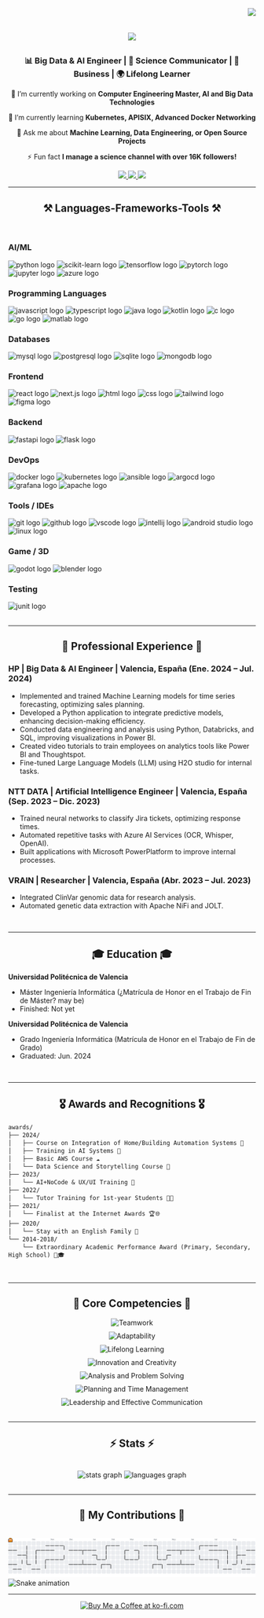 <img align="right" src="https://visitor-badge.laobi.icu/badge?page_id=BrianValiente.BrianValiente" />

<h1 align="center">
    <img src="https://readme-typing-svg.herokuapp.com/?font=Righteous&size=35&center=true&vCenter=true&width=500&height=70&duration=4000&lines=Hi+There!+👋;+I'm+Brian+Valiente+Ródenas!;Welcome+to+my+GitHub+Profile!" />
</h1>

<h3 align="center">📊 Big Data & AI Engineer | 🧪 Science Communicator | 🚀 Business | 🌍 Lifelong Learner</h3>

<div align="center">
 
🔭 I’m currently working on **Computer Engineering Master, AI and Big Data Technologies**
 
🌱 I’m currently learning **Kubernetes, APISIX, Advanced Docker Networking**

💬 Ask me about **Machine Learning, Data Engineering, or Open Source Projects**

⚡ Fun fact **I manage a science channel with over 16K followers!**

</div>

<div align="center"> 
  <a href="mailto:brian.1613.bv@gmail.com">
    <img src="https://img.shields.io/badge/Gmail-333333?style=for-the-badge&logo=gmail&logoColor=red" />
  </a>
  <a href="https://linkedin.com/in/brian-valiente-rodenas" target="_blank">
    <img src="https://img.shields.io/badge/LinkedIn-0077B5?style=for-the-badge&logo=livejournal&logoColor=white" target="_blank" />
  </a>
  <a href="https://brivaro.github.io" target="_blank">
    <img src="https://img.shields.io/badge/Portafolio-ReadCV?style=for-the-badge&logo=readdotcv&logoColor=white" target="_blank" />
  </a>
</div>

 <hr/>

<h2 align="center">⚒️ Languages-Frameworks-Tools ⚒️</h2>
<br/>

### AI/ML
<div align="left">
  <img src="https://skillicons.dev/icons?i=python" height="40" alt="python logo" />
  <img src="https://skillicons.dev/icons?i=scikitlearn" height="40" alt="scikit-learn logo" />
  <img src="https://skillicons.dev/icons?i=tensorflow" height="40" alt="tensorflow logo" />
  <img src="https://skillicons.dev/icons?i=pytorch" height="40" alt="pytorch logo" />
  <img src="https://cdn.jsdelivr.net/gh/devicons/devicon/icons/jupyter/jupyter-original.svg" height="40" alt="jupyter logo" />
  <img src="https://skillicons.dev/icons?i=azure" height="40" alt="azure logo" />
</div>

### Programming Languages
<div align="left">
  <img src="https://cdn.jsdelivr.net/gh/devicons/devicon/icons/javascript/javascript-original.svg" height="40" alt="javascript logo" />
  <img src="https://cdn.jsdelivr.net/gh/devicons/devicon/icons/typescript/typescript-original.svg" height="40" alt="typescript logo" />
  <img src="https://cdn.jsdelivr.net/gh/devicons/devicon/icons/java/java-original.svg" height="40" alt="java logo" />
  <img src="https://cdn.jsdelivr.net/gh/devicons/devicon/icons/kotlin/kotlin-original.svg" height="40" alt="kotlin logo" />
  <img src="https://cdn.jsdelivr.net/gh/devicons/devicon/icons/c/c-original.svg" height="40" alt="c logo" />
  <img src="https://skillicons.dev/icons?i=go" height="40" alt="go logo" />
  <img src="https://cdn.jsdelivr.net/gh/devicons/devicon/icons/matlab/matlab-original.svg" height="40" alt="matlab logo" />
</div>

### Databases
<div align="left">
  <img src="https://skillicons.dev/icons?i=mysql" height="40" alt="mysql logo" />
  <img src="https://skillicons.dev/icons?i=postgresql" height="40" alt="postgresql logo" />
  <img src="https://skillicons.dev/icons?i=sqlite" height="40" alt="sqlite logo" />
  <img src="https://cdn.jsdelivr.net/gh/devicons/devicon/icons/mongodb/mongodb-original.svg" height="40" alt="mongodb logo" />
</div>

### Frontend
<div align="left">
  <img src="https://cdn.jsdelivr.net/gh/devicons/devicon/icons/react/react-original.svg" height="40" alt="react logo" />
  <img src="https://skillicons.dev/icons?i=nextjs" height="40" alt="next.js logo" />
  <img src="https://skillicons.dev/icons?i=html" height="40" alt="html logo" />
  <img src="https://skillicons.dev/icons?i=css" height="40" alt="css logo" />
  <img src="https://skillicons.dev/icons?i=tailwind" height="40" alt="tailwind logo" />
  <img src="https://skillicons.dev/icons?i=figma" height="40" alt="figma logo" />
</div>

### Backend
<div align="left">
  <img src="https://skillicons.dev/icons?i=fastapi" height="40" alt="fastapi logo" />
  <img src="https://skillicons.dev/icons?i=flask" height="40" alt="flask logo" />
</div>

### DevOps
<div align="left">
  <img src="https://skillicons.dev/icons?i=docker" height="40" alt="docker logo" />
  <img src="https://skillicons.dev/icons?i=kubernetes" height="40" alt="kubernetes logo" />
  <img src="https://cdn.jsdelivr.net/gh/devicons/devicon/icons/ansible/ansible-original.svg" height="40" alt="ansible logo" />
  <img src="https://cdn.jsdelivr.net/gh/devicons/devicon/icons/argocd/argocd-original.svg" height="40" alt="argocd logo" />
  <img src="https://cdn.jsdelivr.net/gh/devicons/devicon/icons/grafana/grafana-original.svg" height="40" alt="grafana logo" />
  <img src="https://cdn.jsdelivr.net/gh/devicons/devicon/icons/apache/apache-original.svg" height="40" alt="apache logo" />
</div>

### Tools / IDEs
<div align="left">
  <img src="https://skillicons.dev/icons?i=git" height="40" alt="git logo" />
  <img src="https://skillicons.dev/icons?i=github" height="40" alt="github logo" />
  <img src="https://skillicons.dev/icons?i=vscode" height="40" alt="vscode logo" />
  <img src="https://cdn.jsdelivr.net/gh/devicons/devicon/icons/intellij/intellij-original.svg" height="40" alt="intellij logo" />
  <img src="https://cdn.jsdelivr.net/gh/devicons/devicon/icons/androidstudio/androidstudio-original.svg" height="40" alt="android studio logo" />
  <img src="https://skillicons.dev/icons?i=linux" height="40" alt="linux logo" />
</div>

### Game / 3D
<div align="left">
  <img src="https://cdn.jsdelivr.net/gh/devicons/devicon/icons/godot/godot-original.svg" height="40" alt="godot logo" />
  <img src="https://cdn.jsdelivr.net/gh/devicons/devicon/icons/blender/blender-original.svg" height="40" alt="blender logo" />
</div>

### Testing
<div align="left">
  <img src="https://cdn.jsdelivr.net/gh/devicons/devicon/icons/junit/junit-original.svg" height="40" alt="junit logo" />
</div>


<br/>
<hr/>

<h2 align="center">💼 Professional Experience 💼</h2>

### HP | Big Data & AI Engineer | Valencia, España (Ene. 2024 – Jul. 2024)
- Implemented and trained Machine Learning models for time series forecasting, optimizing sales planning.
- Developed a Python application to integrate predictive models, enhancing decision-making efficiency.
- Conducted data engineering and analysis using Python, Databricks, and SQL, improving visualizations in Power BI.
- Created video tutorials to train employees on analytics tools like Power BI and Thoughtspot.
- Fine-tuned Large Language Models (LLM) using H2O studio for internal tasks.

### NTT DATA | Artificial Intelligence Engineer | Valencia, España (Sep. 2023 – Dic. 2023)
- Trained neural networks to classify Jira tickets, optimizing response times.
- Automated repetitive tasks with Azure AI Services (OCR, Whisper, OpenAI).
- Built applications with Microsoft PowerPlatform to improve internal processes.

### VRAIN | Researcher | Valencia, España (Abr. 2023 – Jul. 2023)
- Integrated ClinVar genomic data for research analysis.
- Automated genetic data extraction with Apache NiFi and JOLT.

<br/>
<hr/>

<h2 align="center">🎓 Education 🎓</h2>

**Universidad Politécnica de Valencia**
- Máster Ingeniería Informática (¿Matrícula de Honor en el Trabajo de Fin de Máster? may be)
- Finished: Not yet

**Universidad Politécnica de Valencia**
- Grado Ingeniería Informática (Matrícula de Honor en el Trabajo de Fin de Grado)
- Graduated: Jun. 2024

<br/>
<hr/>

<h2 align="center">🎖️ Awards and Recognitions 🎖️</h2>

    awards/
    ├── 2024/
    │   ├── Course on Integration of Home/Building Automation Systems 🏡
    │   ├── Training in AI Systems 🤖
    │   ├── Basic AWS Course ☁️
    │   └── Data Science and Storytelling Course 📖
    ├── 2023/
    │   └── AI+NoCode & UX/UI Training 🎨
    ├── 2022/
    │   └── Tutor Training for 1st-year Students 👩‍🏫
    ├── 2021/
    │   └── Finalist at the Internet Awards 🏆🌐
    ├── 2020/
    │   └── Stay with an English Family 🛫
    └── 2014-2018/
        └── Extraordinary Academic Performance Award (Primary, Secondary, High School) 🏅🎓


<br/>
<hr/>

<h2 align="center">🌟 Core Competencies 🌟</h2>
<div align="center">
    <div style="display: flex; flex-direction: column; justify-content: center; align-items: center; gap: 10px;">
        <div style="text-align: center;">
            <img src="https://img.shields.io/badge/Teamwork-4CAF50?style=for-the-badge&logo=users&logoColor=white" alt="Teamwork" />
        </div>
        <div style="text-align: center;">
            <img src="https://img.shields.io/badge/Adaptability-FF6600?style=for-the-badge&logo=adjust&logoColor=white" alt="Adaptability" />
        </div>
        <div style="text-align: center;">
            <img src="https://img.shields.io/badge/Lifelong%20Learning-2196F3?style=for-the-badge&logo=book&logoColor=white" alt="Lifelong Learning" />
        </div>
        <div style="text-align: center;">
            <img src="https://img.shields.io/badge/Innovation%20and%20Creativity-FF00FF?style=for-the-badge&logo=lightbulb&logoColor=white" alt="Innovation and Creativity" />
        </div>
        <div style="text-align: center;">
            <img src="https://img.shields.io/badge/Analysis%20and%20Problem%20Solving-1565C0?style=for-the-badge&logo=analytics&logoColor=white" alt="Analysis and Problem Solving" />
        </div>
        <div style="text-align: center;">
            <img src="https://img.shields.io/badge/Planning%20and%20Time%20Management-FFCC00?style=for-the-badge&logo=clock&logoColor=white" alt="Planning and Time Management" />
        </div>
        <div style="text-align: center;">
            <img src="https://img.shields.io/badge/Leadership%20and%20Effective%20Communication-00CC99?style=for-the-badge&logo=megaphone&logoColor=white" alt="Leadership and Effective Communication" />
        </div>
    </div>
</div>

<br/>
<hr/>

<h2 align="center">⚡ Stats ⚡</h2>
<br>
<div align="center">
  <img src="https://github-readme-stats.vercel.app/api?username=brivaro&hide_title=false&hide_rank=false&show_icons=true&include_all_commits=true&count_private=true&disable_animations=false&theme=dracula&locale=en&hide_border=false&order=1" height="150" alt="stats graph"  />
  <img src="https://github-readme-stats.vercel.app/api/top-langs?username=brivaro&locale=en&hide_title=false&layout=compact&card_width=320&langs_count=5&theme=dracula&hide_border=false&order=2" height="150" alt="languages graph"  />
</div>


<br/>
<hr/>

<h2 align="center">🐍 My Contributions 🐍</h2>
<br>
<picture>
  <source media="(prefers-color-scheme: dark)" srcset="https://raw.githubusercontent.com/brivaro/brivaro/output/pacman-contribution-graph-dark.svg">
  <source media="(prefers-color-scheme: light)" srcset="https://raw.githubusercontent.com/brivaro/brivaro/output/pacman-contribution-graph.svg">
  <img alt="pacman contribution graph" src="https://raw.githubusercontent.com/brivaro/brivaro/output/pacman-contribution-graph.svg">
</picture>

<img src="https://raw.githubusercontent.com/brivaro/brivaro/output/snake.svg" alt="Snake animation" />

<br/>
<hr/>

<div align="center">
<a href='https://github.com/brivaro/brivaro/blob/main/images/qrcode.png' target='_blank'><img height='64' style='border:0px;height:64px;' src='https://storage.ko-fi.com/cdn/kofi1.png?v=3' border='0' alt='Buy Me a Coffee at ko-fi.com' /></a>
</div>

<br/>
